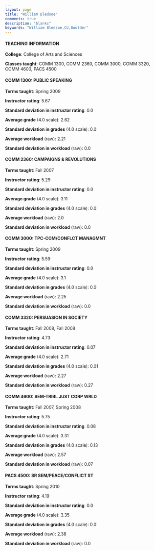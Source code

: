```yaml
---
layout: page
title: "William Bledsoe" 
comments: true
description: "blanks"
keywords: "William Bledsoe,CU,Boulder"
---
```

<head>
<script src="https://ajax.googleapis.com/ajax/libs/jquery/2.1.3/jquery.min.js"></script>
<script src="https://dl.dropboxusercontent.com/s/pc42nxpaw1ea4o9/highcharts.js?dl=0"></script>
<!-- <script src="../assets/js/highcharts.js"></script> -->
<style type="text/css">@font-face {
	font-family: "Bebas Neue";
	src: url(https://www.filehosting.org/file/details/544349/BebasNeue Regular.otf) format("opentype");
	}
	h1.Bebas { 
		font-family: "Bebas Neue", Verdana, Tahoma;
	}
</style>
</head>
	   
#### TEACHING INFORMATION

**College**: College of Arts and Sciences

**Classes taught**: COMM 1300, COMM 2360, COMM 3000, COMM 3320, COMM 4600, PACS 4500

#### COMM 1300: PUBLIC SPEAKING

**Terms taught**: Spring 2009

**Instructor rating**: 5.67

**Standard deviation in instructor rating**: 0.0

**Average grade** (4.0 scale): 2.62

**Standard deviation in grades** (4.0 scale): 0.0

**Average workload** (raw): 2.21

**Standard deviation in workload** (raw): 0.0

#### COMM 2360: CAMPAIGNS & REVOLUTIONS

**Terms taught**: Fall 2007

**Instructor rating**: 5.29

**Standard deviation in instructor rating**: 0.0

**Average grade** (4.0 scale): 3.11

**Standard deviation in grades** (4.0 scale): 0.0

**Average workload** (raw): 2.0

**Standard deviation in workload** (raw): 0.0

#### COMM 3000: TPC-COM/CONFLCT MANAGMNT

**Terms taught**: Spring 2009

**Instructor rating**: 5.59

**Standard deviation in instructor rating**: 0.0

**Average grade** (4.0 scale): 3.1

**Standard deviation in grades** (4.0 scale): 0.0

**Average workload** (raw): 2.25

**Standard deviation in workload** (raw): 0.0

#### COMM 3320: PERSUASION IN SOCIETY

**Terms taught**: Fall 2008, Fall 2008

**Instructor rating**: 4.73

**Standard deviation in instructor rating**: 0.07

**Average grade** (4.0 scale): 2.71

**Standard deviation in grades** (4.0 scale): 0.01

**Average workload** (raw): 2.27

**Standard deviation in workload** (raw): 0.27

#### COMM 4600: SEM-TRIBL JUST CORP WRLD

**Terms taught**: Fall 2007, Spring 2008

**Instructor rating**: 5.75

**Standard deviation in instructor rating**: 0.08

**Average grade** (4.0 scale): 3.31

**Standard deviation in grades** (4.0 scale): 0.13

**Average workload** (raw): 2.57

**Standard deviation in workload** (raw): 0.07

#### PACS 4500: SR SEM/PEACE/CONFLICT ST

**Terms taught**: Spring 2010

**Instructor rating**: 4.19

**Standard deviation in instructor rating**: 0.0

**Average grade** (4.0 scale): 3.35

**Standard deviation in grades** (4.0 scale): 0.0

**Average workload** (raw): 2.38

**Standard deviation in workload** (raw): 0.0

